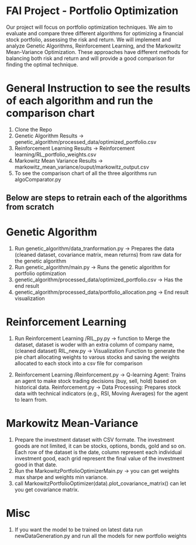 # FAI Project - Portfolio Optimization

Our project will focus on portfolio optimization techniques. We aim to evaluate and compare three different algorithms for optimizing a financial stock portfolio, assessing the risk and return. We will implement and analyze Genetic Algorithms, Reinforcement Learning, and the Markowitz Mean-Variance Optimization. These approaches have different methods for balancing both risk and return and will provide a good comparison for finding the optimal technique.

# General Instruction to see the results of each algorithm and run the comparison chart
1. Clone the Repo
2. Genetic Algorithm Results -> genetic_algorithm/processed_data/optimized_portfolio.csv
3. Reinforcement Learning Results -> Reinforcement learning/RL_portfolio_weights.csv
4. Markowitz Mean Variance Results -> markowitz_mean_variance/ouput/markowitz_output.csv
5. To see the comparison chart of all the three algorithms run algoComparator.py

## Below are steps to retrain each of the algorithms from scratch

# Genetic Algorithm

1. Run genetic_algorithm/data_tranformation.py -> Prepares the data (cleaned dataset, covariance matrix, mean returns) from raw data for the genetic algorithm
2. Run genetic_algorithm/main.py -> Runs the genetic algorithm for portfolio optimization
3. genetic_algorithm/processed_data/optimized_portfolio.csv -> Has the end result
4. genetic_algorithm/processed_data/portfolio_allocation.png -> End result visualization

# Reinforcement Learning

1. Run Reinforcement Learning /RIL_py.py -> function to Merge the dataset, dataset is woder with an extra column of company name, (cleaned dataset) 
RIL_new.py -> Visualization Function to generate the pie chart allocating weights to varous stocks and saving the weights allocated to each stock into a csv file for comparison

2. Reinforcement Learning /Reinforcement.py -> Q-learning Agent: Trains an agent to make stock trading decisions (buy, sell, hold) based on historical data.
Reinforcement.py -> Data Processing: Prepares stock data with technical indicators (e.g., RSI, Moving Averages) for the agent to learn from.

# Markowitz Mean-Variance

1. Prepare the investment dataset with CSV formate. The investment goods are not limited, it can be stocks, options, bonds, gold and so on. Each row of the dataset is the date, column represent each individual investment good, each grid represent the final value of the investment good in that date.
2. Run the MarkowitzPortfolioOptimizerMain.py -> you can get weights max sharpe and weights min variance.
3. call MarkowitzPortfolioOptimizer(data).plot_covariance_matrix() can let you get covariance matrix.

# Misc

1. If you want the model to be trained on latest data run newDataGeneration.py and run all the models for new portfolio weights
